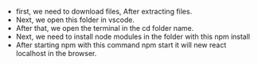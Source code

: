 - first, we need to download files, After extracting files.
- Next, we open this folder in vscode.
- After that, we open the terminal in the cd folder name.
- Next, we need to install node modules in the folder with this npm install
- After starting npm with this command npm start it will new react localhost in the browser.
